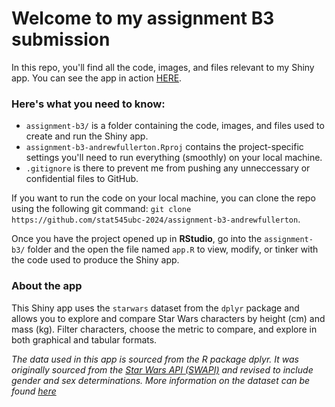 # Welcome to my assignment B3 submission
In this repo, you'll find all the code, images, and files relevant to my Shiny app. You can see the app in action [HERE](https://andrewfullerton.shinyapps.io/assignment-b3/).

### Here's what you need to know:
* `assignment-b3/` is a folder containing the code, images, and files used to create and run the Shiny app.
* `assignment-b3-andrewfullerton.Rproj` contains the project-specific settings you'll need to run everything (smoothly) on your local machine.
* `.gitignore` is there to prevent me from pushing any unneccessary or confidential files to GitHub.

If you want to run the code on your local machine, you can clone the repo using the following git command: `git clone https://github.com/stat545ubc-2024/assignment-b3-andrewfullerton`. 

Once you have the project opened up in **RStudio**, go into the `assignment-b3/` folder and the open the file named `app.R` to view, modify, or tinker with the code used to produce the Shiny app. 

### About the app
This Shiny app uses the `starwars` dataset from the `dplyr` package and allows you to explore and compare Star Wars characters by height (cm) and mass (kg). Filter characters, choose the metric to compare, and explore in both graphical and tabular formats.

*The data used in this app is sourced from the R package dplyr. It was originally sourced from the [Star Wars API (SWAPI)](https://swapi.py4e.com/) and revised to include gender and sex determinations. More information on the dataset can be found [here](https://dplyr.tidyverse.org/reference/starwars.html)*
